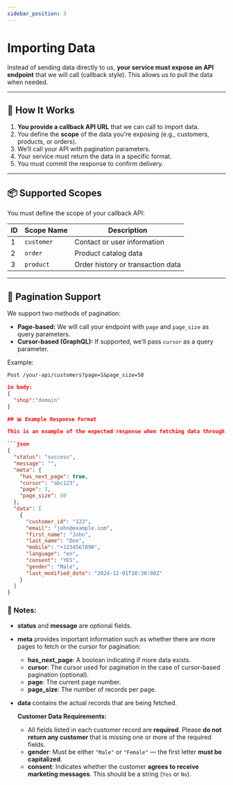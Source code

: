 ```yaml
---
sidebar_position: 3
---
```


# Importing Data

Instead of sending data directly to us, **your service must expose an API endpoint** that we will call (callback style). This allows us to pull the data when needed.

---

## 🔁 How It Works

1. **You provide a callback API URL** that we can call to import data.
2. You define the **scope** of the data you're exposing (e.g., customers, products, or orders).
3. We’ll call your API with pagination parameters.
4. Your service must return the data in a specific format.
5. You must commit the response to confirm delivery.

---

## 📦 Supported Scopes

You must define the scope of your callback API:

| ID  | Scope Name | Description                              |
|-----|------------|------------------------------------------|
| 1   | `customer` | Contact or user information              |
| 2   | `order`  | Product catalog data                     |
| 3   | `product`    | Order history or transaction data        |


---

## 🔁 Pagination Support

We support two methods of pagination:

- **Page-based:** We will call your endpoint with `page` and `page_size` as query parameters.
- **Cursor-based (GraphQL):** If supported, we’ll pass `cursor` as a query parameter.

Example:

```http
Post /your-api/customers?page=1&page_size=50
```
```json
in body:
{
  "shop":"domain"
}

## 📊 Example Response Format

This is an example of the expected response when fetching data through your callback API.

```json
{
  "status": "success",
  "message": "",
  "meta": {
    "has_next_page": true,
    "cursor": "abc123",
    "page": 1,
    "page_size": 50
  },
  "data": [
    {
      "customer_id": "123",
      "email": "john@example.com",
      "first_name": "John",
      "last_name": "Doe",
      "mobile": "+1234567890",
      "language": "en",
      "consent": "YES",
      "gender": "Male",
      "last_modified_date": "2024-12-01T10:30:00Z"
    }
  ]
}
```

### 🧾 Notes:

- **status** and **message** are optional fields.

- **meta** provides important information such as whether there are more pages to fetch or the cursor for pagination:
  - **has_next_page**: A boolean indicating if more data exists.
  - **cursor**: The cursor used for pagination in the case of cursor-based pagination (optional).
  - **page**: The current page number.
  - **page_size**: The number of records per page.

- **data** contains the actual records that are being fetched.

  **Customer Data Requirements:**

  - All fields listed in each customer record are **required**. Please **do not return any customer** that is missing one or more of the required fields.
  - **gender**: Must be either `"Male"` or `"Female"` — the first letter **must be capitalized**.
  - **consent**: Indicates whether the customer **agrees to receive marketing messages**. This should be a string (`Yes` or `No`).

     
